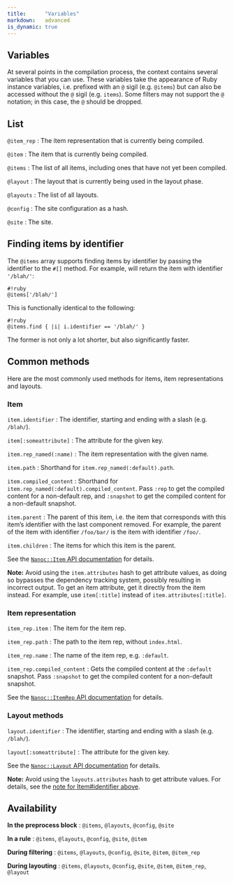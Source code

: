 ```yaml
---
title:      "Variables"
markdown:   advanced
is_dynamic: true
---
```


## Variables

At several points in the compilation process, the context contains several variables that you can use. These variables take the appearance of Ruby instance variables, i.e. prefixed with an `@` sigil (e.g. `@items`) but can also be accessed without the `@` sigil (e.g. `items`). Some filters may not support the `@` notation; in this case, the `@` should be dropped.

## List

`@item_rep`
: The item representation that is currently being compiled.

`@item`
: The item that is currently being compiled.

`@items`
: The list of all items, including ones that have not yet been compiled.

`@layout`
: The layout that is currently being used in the layout phase.

`@layouts`
: The list of all layouts.

`@config`
: The site configuration as a hash.

`@site`
: The site.

## Finding items by identifier

The `@items` array supports finding items by identifier by passing the identifier to the `#[]` method. For example,  will return the item with identifier `'/blah/'`:

	#!ruby
	@items['/blah/']

This is functionally identical to the following:

	#!ruby
	@items.find { |i| i.identifier == '/blah/' }

The former is not only a lot shorter, but also significantly faster.

## Common methods

Here are the most commonly used methods for items, item representations and layouts.

### Item

`item.identifier`
: The identifier, starting and ending with a slash (e.g. `/blah/`).

`item[:someattribute]`
: The attribute for the given key.

`item.rep_named(:name)`
: The item representation with the given name.

`item.path`
: Shorthand for `item.rep_named(:default).path`.

`item.compiled_content`
: Shorthand for `item.rep_named(:default).compiled_content`. Pass `:rep` to
  get the compiled content for a non-default rep, and `:snapshot` to get the
  compiled content for a non-default snapshot.

`item.parent`
: The parent of this item, i.e. the item that corresponds with this item’s
  identifier with the last component removed. For example, the parent of the
  item with identifier `/foo/bar/` is the item with identifier `/foo/`.

`item.children`
: The items for which this item is the parent.

See the [`Nanoc::Item` API documentation](/docs/api/Nanoc/Item.html) for details.

**Note:** Avoid using the `item.attributes` hash to get attribute values, as
doing so bypasses the dependency tracking system, possibly resulting in
incorrect output. To get an item attribute, get it directly from the item
instead. For example, use `item[:title]` instead of `item.attributes[:title]`.

### Item representation

`item_rep.item`
: The item for the item rep.

`item_rep.path`
: The path to the item rep, without `index.html`.

`item_rep.name`
: The name of the item rep, e.g. `:default`.

`item_rep.compiled_content`
: Gets the compiled content at the `:default` snapshot. Pass `:snapshot` to get
  the compiled content for a non-default snapshot.

See the [`Nanoc::ItemRep` API documentation](/docs/api/Nanoc/ItemRep.html) for details.

### Layout methods

`layout.identifier`
: The identifier, starting and ending with a slash (e.g. `/blah/`).

`layout[:someattribute]`
: The attribute for the given key.

See the [`Nanoc::Layout` API documentation](/docs/api/Nanoc/Layout.html) for details.

**Note:** Avoid using the `layouts.attributes` hash to get attribute values. For
details, see the [note for Item#identifier above](#item).

## Availability

**In the preprocess block**
: `@items`, `@layouts`, `@config`, `@site`

**In a rule**
: `@items`, `@layouts`, `@config`, `@site`, `@item`

**During filtering**
: `@items`, `@layouts`, `@config`, `@site`, `@item`, `@item_rep`

**During layouting**
: `@items`, `@layouts`, `@config`, `@site`, `@item`, `@item_rep`, `@layout`
